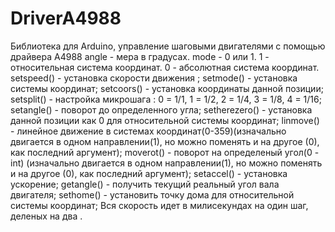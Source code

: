 # DriverA4988
Библиотека для Arduino, управление шаговыми двигателями с помощью драйвера A4988
angle - мера в градусах.
mode - 0 или 1. 1 - относительная система координат. 0 - абсолютная система координат.
setspeed() - установка скорости движения ;
setmode() - установка системы координат;
setcoors() - установка координаты данной позиции;
setsplit() - настройка микрошага : 0 = 1/1, 1 = 1/2, 2 = 1/4, 3 = 1/8, 4 = 1/16;
setangle() - поворот до определенного угла;
setherezero() - установка данной позиции как 0 для относительной системы координат;
linmove() - линейное движение в системах координат(0-359)(изначально двигается в одном направлении(1), но можно поменять и на другое (0), как последний аргумент);
moverot() - поворот на определеный угол(0 - int) (изначально двигается в одном направлении(1), но можно поменять и на другое (0), как последний аргумент);
setaccel() - установка ускорение;
getangle() - получить текущий реальный угол вала двигателя;
sethome() - установить точку дома для относительной системы координат;
Вся скорость идет в милисекундах на один шаг, деленых на два .

